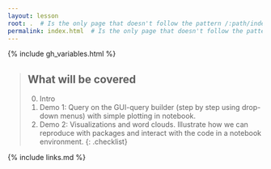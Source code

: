 ```yaml
---
layout: lesson
root: .  # Is the only page that doesn't follow the pattern /:path/index.html
permalink: index.html  # Is the only page that doesn't follow the pattern /:path/index.html
---
```


{% include gh_variables.html %}

> ## What will be covered
>
> 0.  Intro
> 1.  Demo 1: Query on the GUI-query builder (step by step using drop-down menus) with simple plotting in notebook.
> 2.  Demo 2: Visualizations and word clouds. Illustrate how we can reproduce with packages and interact with the code in a notebook environment. {: .checklist}

{% include links.md %}
